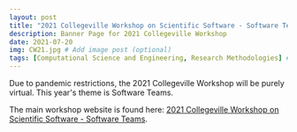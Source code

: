 ```yaml
---
layout: post
title: "2021 Collegeville Workshop on Scientific Software - Software Teams"
description: Banner Page for 2021 Collegeville Workshop
date: 2021-07-20
img: CW21.jpg # Add image post (optional)
tags: [Computational Science and Engineering, Research Methodologies] # add tag
---
```

Due to pandemic restrictions, the 2021 Collegeville Workshop will be purely virtual.  This year's theme is Software Teams.

The main workshop website is found here: [2021 Collegeville Workshop on Scientific Software - Software Teams](https://collegeville.github.io/CW21/).
